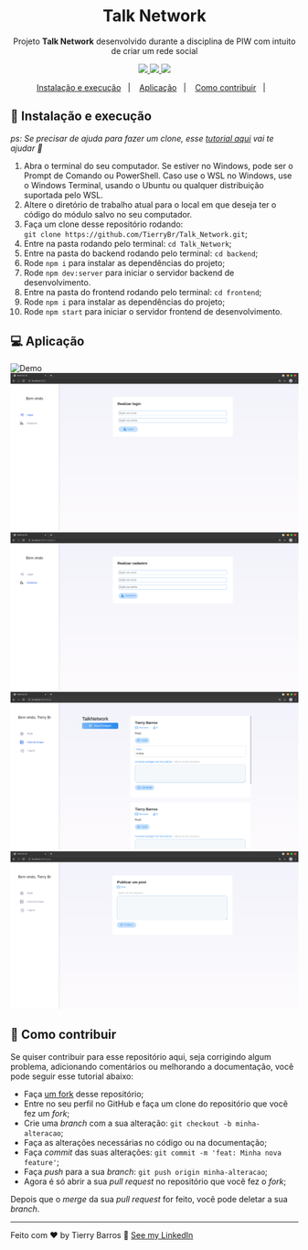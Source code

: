 <h1 align="center">Talk Network</h1>
<p align="center">Projeto <strong>Talk Network</strong> desenvolvido durante a disciplina de PIW com intuito de criar um rede social</p>
<p align="center">
  <a aria-label="Tierry" href="https://github.com/TierryBr">
    <img src="https://img.shields.io/badge/tierrybr-21.0-informational?logo=medium"></img>
  </a>
  <a aria-label="ReactJS" href="">
    <img src="https://img.shields.io/badge/reactjs-17.0.2-informational"></img>
  </a>
  <a aria-label="TypeScript" href="">
    <img src="https://img.shields.io/badge/typescript-4.3.5-informational"></img>
  </a>
</p>


<p align="center">
  <a href="#-instalação-e-execução">Instalação e execução</a>&nbsp;&nbsp;&nbsp;|&nbsp;&nbsp;&nbsp;
  <a href="#-aplicação">Aplicação</a>&nbsp;&nbsp;&nbsp;|&nbsp;&nbsp;&nbsp;
  <a href="#-como-contribuir">Como contribuir</a>&nbsp;&nbsp;&nbsp;|&nbsp;&nbsp;&nbsp;
</p>

## 🚀 Instalação e execução

_ps: Se precisar de ajuda para fazer um clone, esse [tutorial aqui](https://help.github.com/pt/github/creating-cloning-and-archiving-repositories/cloning-a-repository) vai te ajudar 💖_

1. Abra o terminal do seu computador. Se estiver no Windows, pode ser o Prompt de Comando ou PowerShell. Caso use o WSL no Windows, use o Windows Terminal, usando o Ubuntu ou qualquer distribuição suportada pelo WSL. 
2. Altere o diretório de trabalho atual para o local em que deseja ter o código do módulo salvo no seu computador.
3. Faça um clone desse repositório rodando: <br> `git clone https://github.com/TierryBr/Talk_Network.git`;
4. Entre na pasta rodando pelo terminal: `cd Talk_Network`;
5. Entre na pasta do backend rodando pelo terminal: `cd backend`;
6. Rode `npm i` para instalar as dependências do projeto;
7. Rode `npm dev:server` para iniciar o servidor backend de desenvolvimento.
8. Entre na pasta do frontend rodando pelo terminal: `cd frontend`;
9. Rode `npm i` para instalar as dependências do projeto;
7. Rode `npm start` para iniciar o servidor frontend de desenvolvimento.

## 💻 Aplicação

![Demo](https://imgur.com/jFtJZgb)
![Login](https://github.com/TierryBr/Talk_Network/blob/main/frontend/public/readme/login.png)
![Cadastro](https://github.com/TierryBr/Talk_Network/blob/main/frontend/public/readme/cadastro.png)
![Posts](https://github.com/TierryBr/Talk_Network/blob/main/frontend/public/readme/posts.png)
![New_Post](https://github.com/TierryBr/Talk_Network/blob/main/frontend/public/readme/new_post.png)

## 🤔 Como contribuir

Se quiser contribuir para esse repositório aqui, seja corrigindo algum problema, adicionando comentários ou melhorando a documentação, você pode seguir esse tutorial abaixo:

- Faça [um fork](https://help.github.com/pt/github/getting-started-with-github/fork-a-repo) desse repositório;
- Entre no seu perfil no GitHub e faça um clone do repositório que você fez um *fork*;
- Crie uma *branch* com a sua alteração: `git checkout -b minha-alteracao`;
- Faça as alterações necessárias no código ou na documentação;
- Faça *commit* das suas alterações: `git commit -m 'feat: Minha nova feature'`;
- Faça *push* para a sua *branch*: `git push origin minha-alteracao`;
- Agora é só abrir a sua *pull request* no repositório que você fez o *fork*;

Depois que o *merge* da sua *pull request* for feito, você pode deletar a sua *branch*.


---
Feito com ♥ by Tierry Barros :wave: [See my LinkedIn](https://www.linkedin.com/in/tierrybrs/)
